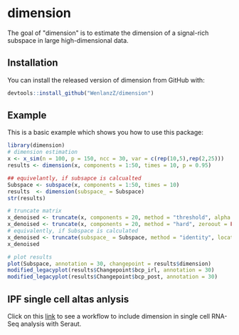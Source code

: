 # dimension

<!-- badges: start -->
<!-- badges: end -->

The goal of "dimension" is to estimate the dimension of a signal-rich subspace in large high-dimensional data.

## Installation

You can install the released version of dimension from GitHub with:

``` r
devtools::install_github("WenlanzZ/dimension")
```

## Example

This is a basic example which shows you how to use this package:

``` r
library(dimension)
# dimension estimation
x <- x_sim(n = 100, p = 150, ncc = 30, var = c(rep(10,5),rep(2,25)))
results <- dimension(x, components = 1:50, times = 10, p = 0.95)

## equivelantly, if subsapce is calcualted
Subspace <- subspace(x, components = 1:50, times = 10)
results  <- dimension(subspace_ = Subspace)
str(results)

# truncate matrix
x_denoised <- truncate(x, components = 20, method = "threshold", alpha = 0.9, zeroout = TRUE)
x_denoised <- truncate(x, components = 20, method = "hard", zeroout = FALSE)
# equivalently, if Subspace is calculated
x_denoised <- truncate(subspace_ = Subspace, method = "identity", location = c(1:5))
x_denoised

# plot results
plot(Subspace, annotation = 30, changepoint = results$dimension)
modified_legacyplot(results$Changepoint$bcp_irl, annotation = 30)
modified_legacyplot(results$Changepoint$bcp_post, annotation = 30)
```

## IPF single cell altas anlysis
Click on this [link](https://rpubs.com/WenlanzZ/578132) to see a workflow to include dimension in single cell RNA-Seq analysis with Seraut.
